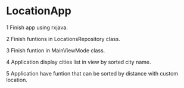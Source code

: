 # LocationApp

 1 Finish app using rxjava.
  
 2 Finish funtions in LocationsRepository class.
  
 3 Finish funtion in MainViewMode class.
  
 4 Application  display cities list in view by sorted city name.
  
 5 Application  have funtion that can be sorted by distance with custom location.
